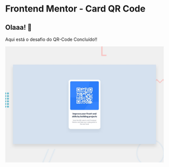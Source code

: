 # Frontend Mentor - Card QR Code 

## Olaaa! 👋

Aqui está o desafio do QR-Code Concluído!!

![Design preview for the QR code component coding challenge](./design/desktop-preview.jpg)
